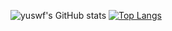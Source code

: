 ![yuswf's GitHub stats](https://github-readme-stats.vercel.app/api?username=yuswf&show_icons=true&theme=dracula)
[![Top Langs](https://github-readme-stats.vercel.app/api/top-langs/?username=yuswf&layout=compact&theme=dark)](https://github.com/yuswf/github-readme-stats)
